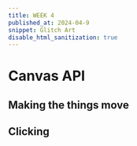 ```yaml
---
title: WEEK 4
published_at: 2024-04-9
snippet: Glitch Art
disable_html_sanitization: true
---
```


# Canvas API

## Making the things move

<canvas id="canvas"></canvas>

<script>
const cnv  = document.getElementById ('canvas')
cnv.width = 400
cnv.height = 400
const ctx = cnv.getContext ('2d')
document.body.appendChild (cnv)

ctx.fillStyle = `pink`
ctx.fillRect (0, 0, cnv.width, cnv.height)

let x_pos = -100
requestAnimationFrame (draw_frame)

function draw_frame() {
ctx.fillStyle = `pink`
ctx.fillRect (0,0, cnv.width,cnv.height)

ctx.fillStyle = `red`
ctx.fillRect (x_pos,150,100,100)

x_pos += 1

if (x_pos > 400){
    x_pos = -100
}
requestAnimationFrame (draw_frame)
}
</script>

## Clicking

<canvas id=onclick_example></canvas>

<script type=module>
    const cnv = document.getElementById (`onclick_example`)
    cnv.width = cnv.parentNode.scrollWidth
    cnv.height = cnv.width * 9 / 16
    const coordinates = []


    function add_coordinate (e) {


        coordinates.push ({
            x : e.offsetX,
            y : e.offsetY
        })
    }

    cnv.onclick = add_coordinate
    const ctx = cnv.getContext ('2d')    

  
    function draw_frame () {

        ctx.fillStyle = `orange`
        ctx.fillRect (0, 0, cnv.width, cnv.height)
        ctx.fillStyle = `black`

        coordinates.forEach (p => {

            ctx.fillRect (p.x - 10, p.y - 10, 20, 20)
        })
        requestAnimationFrame (draw_frame)
    }
    requestAnimationFrame (draw_frame)
</script>
